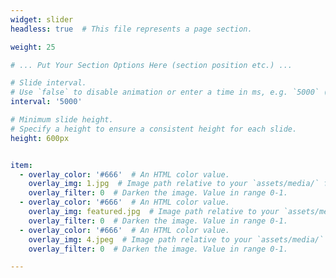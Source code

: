 ```yaml
---
widget: slider
headless: true  # This file represents a page section.

weight: 25

# ... Put Your Section Options Here (section position etc.) ...

# Slide interval.
# Use `false` to disable animation or enter a time in ms, e.g. `5000` (5s).
interval: '5000'

# Minimum slide height.
# Specify a height to ensure a consistent height for each slide.
height: 600px


item:
  - overlay_color: '#666'  # An HTML color value.
    overlay_img: 1.jpg  # Image path relative to your `assets/media/` folder
    overlay_filter: 0  # Darken the image. Value in range 0-1.
  - overlay_color: '#666'  # An HTML color value.
    overlay_img: featured.jpg  # Image path relative to your `assets/media/` folder
    overlay_filter: 0  # Darken the image. Value in range 0-1.   
  - overlay_color: '#666'  # An HTML color value.
    overlay_img: 4.jpeg  # Image path relative to your `assets/media/` folder
    overlay_filter: 0  # Darken the image. Value in range 0-1.

---
```


